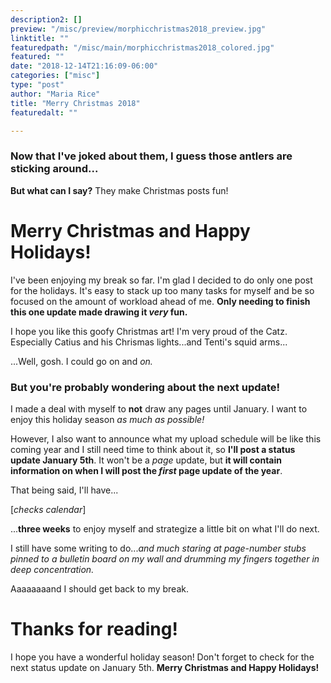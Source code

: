 ```yaml
---
description2: []
preview: "/misc/preview/morphicchristmas2018_preview.jpg"
linktitle: ""
featuredpath: "/misc/main/morphicchristmas2018_colored.jpg"
featured: ""
date: "2018-12-14T21:16:09-06:00"
categories: ["misc"]
type: "post"
author: "Maria Rice"
title: "Merry Christmas 2018"
featuredalt: ""

---
```


### Now that I've joked about them, I guess those antlers are sticking around...

**But what can I say?** They make Christmas posts fun!

# Merry Christmas and Happy Holidays!

I've been enjoying my break so far. I'm glad I decided to do only one post for the holidays. 
It's easy to stack up too many tasks for myself and be so focused on the amount of workload 
ahead of me. **Only needing to finish this one update made drawing it _very_ fun.**

I hope you like this goofy Christmas art! I'm very proud of the Catz. Especially Catius and his 
Chrismas lights...and Tenti's squid arms...

...Well, gosh. I could go on and _on._

### But you're probably wondering about the next update!

I made a deal with myself to **not** draw any pages until January. I want to enjoy this 
holiday season _as much as possible!_ 

However, I also want to announce what my upload schedule will be like this coming year and I 
still need time to think about it, so **I'll post a status update January 5th**. It won't be 
a _page_ update, but **it will contain information on when I will post the _first_ page update 
of the year**. 

That being said, I'll have...

[_checks calendar_]

...**three weeks** to enjoy myself and strategize a little bit on what I'll do next. 

I still have some writing to do..._and much staring at page-number stubs pinned to a bulletin board 
on my wall and drumming my fingers together in deep concentration._

Aaaaaaaand I should get back to my break.

# Thanks for reading!

I hope you have a wonderful holiday season! Don't forget to check for the next status update on January 5th. 
**Merry Christmas and Happy Holidays!**


